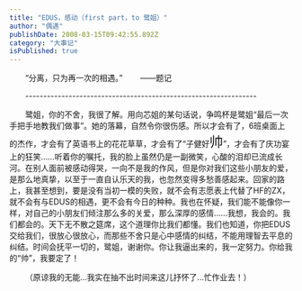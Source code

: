 ```yaml
---
title: "EDUS，感动（first part，to 鹭姐）"
author: "偶遇"
publishDate: 2008-03-15T09:42:55.892Z
category: "大事记"
isPublished: true
---
```


<P style="TEXT-INDENT: 2em;">“分离，只为再一次的相遇。”&nbsp;&nbsp;&nbsp;&nbsp;&nbsp;&nbsp; &nbsp;——题记</P>
<P style="TEXT-INDENT: 2em;">----------------------------------------------------------------</P>
<P style="TEXT-INDENT: 2em;">鹭姐，你的不舍，我很了解。用向芯姐的某句话说，争鸣杯是鹭姐“最后一次手把手地教我们做事”。她的落幕，自然令你很伤感。所以才会有了，6班桌面上的杰作，才会有了英语书上的花花草草，才会有了“子健好<FONT size=5>帅</FONT>”，才会有了庆功宴上的狂笑……听着你的嘱托，我的脸上虽然仍是一副微笑，心酸的泪却已流成长河。在别人面前被感动得哭，一向不是我的作风，但是你对我们这些小朋友的爱，是那么地真挚，以至于一直自认乐天的我，也忽然变得多愁善感起来。回家的路上，我甚至想到，要是没有当初一模的失败，就不会有志愿表上代替了HF的ZX，就不会有与EDUS的相遇，更不会有今日的种种。我也在怀疑，我们能不能像你一样，对自己的小朋友们倾注那么多的关爱，那么深厚的感情……我想，我会的。我们都会的。天下无不散之筵席，这个道理你比我们都懂。我们也知道，你把EDUS交给我们，很放心很放心，而那些不舍只是心中感情的纠结，不能用理智去平息的纠结。时间会抚平一切的，鹭姐，谢谢你。你让我逼出来的，我一定努力。你给我的“帅”，我要定了！</P>
<P style="TEXT-INDENT: 2em;">（原谅我的无能...我实在抽不出时间来这儿抒怀了...忙作业去！）</P>